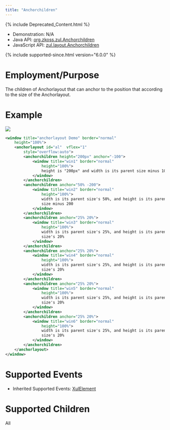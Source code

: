 ```yaml
---
title: "Anchorchildren"
---
```


 {% include Deprecated_Content.html %}

- Demonstration: N/A
- Java API: [org.zkoss.zul.Anchorchildren](https://www.zkoss.org/javadoc/latest/zk/org/zkoss/zul/Anchorchildren.html)
- JavaScript API:
  [zul.layout.Anchorchildren](https://www.zkoss.org/javadoc/latest/jsdoc/classes/zul.layout.Anchorchildren.html)


{% include supported-since.html version="6.0.0" %}

# Employment/Purpose

The children of Anchorlayout that can anchor to the position that
according to the size of the Anchorlayout.

# Example

![]({{site.baseurl}}/zk_component_ref/images/zkcomref_anchorlayout_example.png)

```xml
<window title="anchorlayout Demo" border="normal" 
    height="100%">
    <anchorlayout id="al"  vflex="1"
        style="overflow:auto">
        <anchorchildren height="200px" anchor="-100">
            <window title="win1" border="normal" 
                height="100%">
                height is "200px" and width is its parent size minus 100
            </window>
        </anchorchildren>
        <anchorchildren anchor="50% -200">
            <window title="win2" border="normal" 
                height="100%">
                width is its parent size's 50%, and height is its parent
                size minus 200
            </window>
        </anchorchildren>
        <anchorchildren anchor="25% 20%">
            <window title="win3" border="normal" 
                height="100%">
                width is its parent size's 25%, and height is its parent
                size's 20%
            </window>
        </anchorchildren>
        <anchorchildren anchor="25% 20%">
            <window title="win4" border="normal" 
                height="100%">
                width is its parent size's 25%, and height is its parent
                size's 20%
            </window>
        </anchorchildren>
        <anchorchildren anchor="25% 20%">
            <window title="win5" border="normal" 
                height="100%">
                width is its parent size's 25%, and height is its parent
                size's 20%
            </window>
        </anchorchildren>
        <anchorchildren anchor="25% 20%">
            <window title="win6" border="normal" 
                height="100%">
                width is its parent size's 25%, and height is its parent
                size's 20%
            </window>
        </anchorchildren>
    </anchorlayout>
</window>
```

# Supported Events
- Inherited Supported Events: [XulElement]({{site.baseurl}}/zk_component_ref/xulelement#Supported_Events)

# Supported Children

All